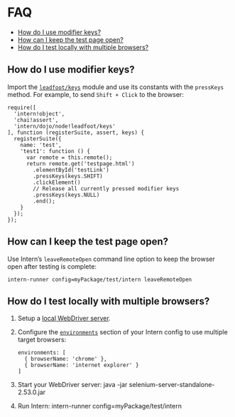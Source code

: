 # FAQ

<!-- vim-markdown-toc GFM -->
* [How do I use modifier keys?](#how-do-i-use-modifier-keys)
* [How can I keep the test page open?](#how-can-i-keep-the-test-page-open)
* [How do I test locally with multiple browsers?](#how-do-i-test-locally-with-multiple-browsers)

<!-- vim-markdown-toc -->

## How do I use modifier keys?

Import the [`leadfoot/keys`](https://theintern.github.io/leadfoot/module-leadfoot_keys.html) module and use its constants with the `pressKeys` method. For example, to send `Shift + Click` to the browser:

    require([
      'intern!object',
      'chai!assert',
      'intern/dojo/node!leadfoot/keys'
    ], function (registerSuite, assert, keys) {
      registerSuite({
        name: 'test',
        'test1': function () {
          var remote = this.remote();
          return remote.get('testpage.html')
            .elementById('testLink')
            .pressKeys(keys.SHIFT)
            .clickElement()
            // Release all currently pressed modifier keys
            .pressKeys(keys.NULL)
            .end();
        }
      });
    });

## How can I keep the test page open?

Use Intern’s `leaveRemoteOpen` command line option to keep the browser open after testing is complete:

    intern-runner config=myPackage/test/intern leaveRemoteOpen

## How do I test locally with multiple browsers?

1.  Setup a [local WebDriver server](https://theintern.github.io/intern/#local-selenium).
2.  Configure the [`environments`](https://theintern.github.io/intern/#option-environments) section of your Intern config to use multiple target browsers:

        environments: [
          { browserName: 'chrome' },
          { browserName: 'internet explorer' }
        ]

3.  Start your WebDriver server: java -jar selenium-server-standalone-2.53.0.jar
4.  Run Intern: intern-runner config=myPackage/test/intern

